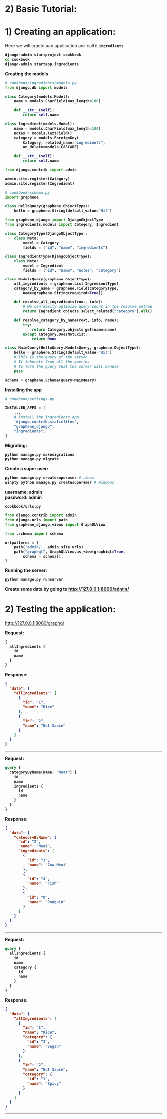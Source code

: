 # 2) Basic Tutorial:


# 1) Creating an application:

Here we will craete aan application and call it **`ingredients`**

<b>

```bash
django-admin startproject cookbook
cd cookbook
django-admin startapp ingredients
```

Creating the models


```python
# cookbook/ingredients/models.py
from django.db import models

class Category(models.Model):
    name = models.CharField(max_length=100)

    def __str__(self):
        return self.name

class Ingredient(models.Model):
    name = models.CharField(max_length=100)
    notes = models.TextField()
    category = models.ForeignKey(
        Category, related_name="ingredients", 
        on_delete=models.CASCADE)

    def __str__(self):
        return self.name

from django.contrib import admin

admin.site.register(Category)
admin.site.register(Ingredient)
```



```python
# cookbook/schema.py
import graphene

class HelloQuery(graphene.ObjectType):
    hello = graphene.String(default_value="Hi!")

from graphene_django import DjangoObjectType
from ingredients.models import Category, Ingredient

class CategoryType(DjangoObjectType):
    class Meta:
        model = Category
        fields = ("id", "name", "ingredients")

class IngredientType(DjangoObjectType):
    class Meta:
        model = Ingredient
        fields = ("id", "name", "notes", "category")

class ModelsQuery(graphene.ObjectType):
    all_ingredients = graphene.List(IngredientType)
    category_by_name = graphene.Field(CategoryType, 
    	name=graphene.String(required=True))

    def resolve_all_ingredients(root, info):
        # We can easily optimize query count in the resolve method
        return Ingredient.objects.select_related("category").all()

    def resolve_category_by_name(root, info, name):
        try:
            return Category.objects.get(name=name)
        except Category.DoesNotExist:
            return None

class MainQuery(HelloQuery,ModelsQuery, graphene.ObjectType):
    hello = graphene.String(default_value="Hi!")
    # This is the query of the server
    # It inherets from all the queries
    # To form the query that the server will handle
    pass

schema = graphene.Schema(query=MainQuery)
```



Installing the app

```python
# cookbook/settings.py

INSTALLED_APPS = [
    ...
    # Install the ingredients app
    'django.contrib.staticfiles',
    "graphene_django",
    "ingredients",
]
```


Migrating:

```bash
python manage.py makemigrations
python manage.py migrate
```



Create a super user:



```bash
python manage.py createsuperuser # Linux
winpty python manage.py createsuperuser # Windows
```

username: admin  
password: admin





`cookbook/urls.py`
```python
from django.contrib import admin
from django.urls import path
from graphene_django.views import GraphQLView

from .schema import schema

urlpatterns = [
    path('admin/', admin.site.urls),
    path("graphql", GraphQLView.as_view(graphiql=True,
    	schema = schema)),
]
```



Running the server:

```bash
python manage.py runserver
```

Create some data by going to  http://127.0.0.1:8000/admin/


</b>












# 2) Testing the application:



http://127.0.0.1:8000/graphql



<b>



Request:
```graphql
{
  allIngredients {
    id
    name
  }
}
```



Response:

```json
{
  "data": {
    "allIngredients": [
      {
        "id": "1",
        "name": "Rice"
      },
      {
        "id": "2",
        "name": "Hot Sause"
      }
    ]
  }
}
```

---




















Request:
```graphql
query {
  categoryByName(name: "Meat") {
    id
    name
    ingredients {
      id
      name
    }
  }
}
```



Response:

```json
{
  "data": {
    "categoryByName": {
      "id": "2",
      "name": "Meat",
      "ingredients": [
        {
          "id": "3",
          "name": "Cow Meat"
        },
        {
          "id": "4",
          "name": "Fish"
        },
        {
          "id": "8",
          "name": "Penguin"
        }
      ]
    }
  }
}
```

---










Request:
```graphql
query {
  allIngredients {
    id
    name
    category {
      id
      name
    }
  }
}
```



Response:

```json
{
  "data": {
    "allIngredients": [
      {
        "id": "1",
        "name": "Rice",
        "category": {
          "id": "3",
          "name": "Vegan"
        }
      },
      {
        "id": "2",
        "name": "Hot Sause",
        "category": {
          "id": "1",
          "name": "Spicy"
        }
      }
    ]
  }
}
```

---




























</b>


































